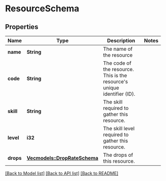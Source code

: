 # ResourceSchema

## Properties

Name | Type | Description | Notes
------------ | ------------- | ------------- | -------------
**name** | **String** | The name of the resource | 
**code** | **String** | The code of the resource. This is the resource's unique identifier (ID). | 
**skill** | **String** | The skill required to gather this resource. | 
**level** | **i32** | The skill level required to gather this resource. | 
**drops** | [**Vec<models::DropRateSchema>**](DropRateSchema.md) | The drops of this resource. | 

[[Back to Model list]](../README.md#documentation-for-models) [[Back to API list]](../README.md#documentation-for-api-endpoints) [[Back to README]](../README.md)


